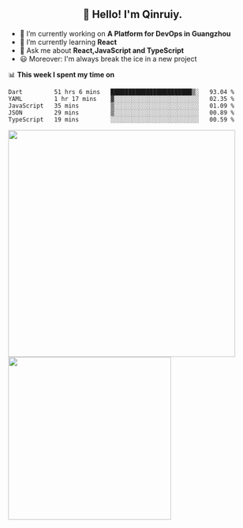 <h2 align="center">👋 Hello! I'm Qinruiy.</h2>


- 🔭 I’m currently working on **A Platform for DevOps in Guangzhou**
- 🌱 I’m currently learning **React**
- 💬 Ask me about **React,JavaScript and TypeScript**
- 😃 Moreover: I'm always break the ice in a new project

📊 **This week I spent my time on**

<!--START_SECTION:waka-->
```text
Dart         51 hrs 6 mins   ███████████████████████▒░   93.04 % 
YAML         1 hr 17 mins    ▓░░░░░░░░░░░░░░░░░░░░░░░░   02.35 % 
JavaScript   35 mins         ▒░░░░░░░░░░░░░░░░░░░░░░░░   01.09 % 
JSON         29 mins         ▒░░░░░░░░░░░░░░░░░░░░░░░░   00.89 % 
TypeScript   19 mins         ░░░░░░░░░░░░░░░░░░░░░░░░░   00.59 % 
```
<!--END_SECTION:waka-->

<p>
<img align="left" width="460" src="https://github-readme-stats.vercel.app/api?username=Qinruiy&custom_title=Qrinruiy's Github Stats&theme=graywhite&hide_border=true"/> <img align="left" width="330" src="https://github-readme-stats.vercel.app/api/top-langs/?username=Qinruiy&layout=compact&theme=graywhite&hide_border=true"/>
</p>
